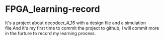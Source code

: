 # FPGA_learning-record
It's a project about decodeer_4_16 with a design file and a simulation file.And it's my first time to commit the project to github, I will commit more in the furture to record my learning process.
